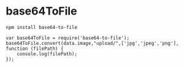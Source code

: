 # base64ToFile
    npm install base64-to-file
    
    var base64ToFile = require('base64-to-file');
    base64ToFile.convert(data.image,"upload/",['jpg','jpeg','png'], function (filePath) {
        console.log(filePath);
    });
